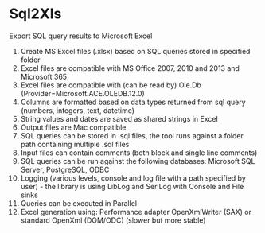 # Sql2Xls
Export SQL query results to Microsoft Excel

1. Create MS Excel files (.xlsx) based on SQL queries stored in specified folder
2. Excel files are compatible with MS Office 2007, 2010 and 2013 and Microsoft 365
3. Excel files are compatible with (can be read by) Ole.Db (Provider=Microsoft.ACE.OLEDB.12.0)
4. Columns are formatted based on data types returned from sql query (numbers, integers, text, datetime)
5. String values and dates are saved as shared strings in Excel
6. Output files are Mac compatible
7. SQL queries can be stored in .sql files, the tool runs against a folder path containing multiple .sql files
8. Input files can contain comments (both block and single line comments)
9. SQL queries can be run against the following databases: Microsoft SQL Server, PostgreSQL, ODBC
10. Logging (various levels, console and log file with a path specified by user) - the library is using LibLog and SeriLog with Console and File sinks
11. Queries can be executed in Parallel
12. Excel generation using: Performance adapter OpenXmlWriter (SAX) or standard OpenXml (DOM/ODC) (slower but more stable)
